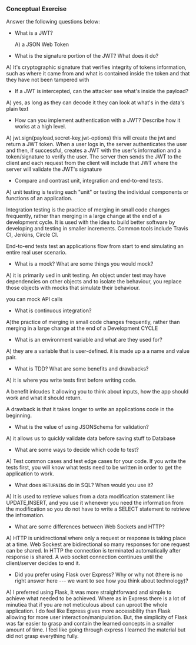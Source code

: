 ### Conceptual Exercise

Answer the following questions below:

- What is a JWT?

  A) a JSON Web Token

- What is the signature portion of the JWT?  What does it do?

A) It's cryptographic signature that verifies integrity of tokens information, such as where it came from and what is contained inside the token and that they have not been tampered with

- If a JWT is intercepted, can the attacker see what's inside the payload?

A)  yes, as long as they can decode it they can look at what's in the data's plain text

- How can you implement authentication with a JWT?  Describe how it works at a high level.

A) jwt.sign(payload,secret-key,jwt-options) this will create the jwt and return a JWT token. When a user logs in, the server authenticates the user and then, if successful, creates a JWT with the user's information and a token/signature to verify the user. The server then sends the JWT to the client and each request from the client will include that JWT where the server will validate the JWT's signature

- Compare and contrast unit, integration and end-to-end tests.

A) unit testing is testing each "unit" or testing the individual components or functions of an application. 

Integration testing is the practice of merging in small code changes frequently, rather than merging in a large change at the end of a development cycle. It is used with the idea to build better software by developing and testing in smaller increments. Common tools include Travis CI, Jenkins, Circle CI. 

End-to-end tests test an applications flow from start to end simulating an entire real user scenario.

- What is a mock? What are some things you would mock?

A) it is primarily ued in unit testing. An object under test may have dependencies on other objects and to isolate the behaviour, you replace those objects with mocks that simulate their behaviour.

you can mock API calls

- What is continuous integration?

A)the practice of merging in small code changes frequently, rather than merging in a large change at the end of a Development CYCLE

- What is an environment variable and what are they used for?

A) they are a variable that is user-defined. it is made up a a name and value pair.

- What is TDD? What are some benefits and drawbacks?

A) it is where you write tests first before writing code. 

A benefit inlcudes It allowing you to think about inputs, how the app should work and what it should return.

A drawback is that it takes longer to write an applications code in the beginning.

- What is the value of using JSONSchema for validation?

A) it allows us to quickly validate data before saving stuff to Database

- What are some ways to decide which code to test?

A) Test common cases and test edge cases for your code. If you write the tests first, you will know what tests need to be written in order to get the application to work.

- What does `RETURNING` do in SQL? When would you use it?

A) It is used to retrieve values from a data modification statement like UPDATE,INSERT,  and you use it whenever you need the information from the modification so you do not have to write a SELECT statement to retrieve the infromation.

- What are some differences between Web Sockets and HTTP?

A) HTTP is unidirectional where only a request or response is taking place at a time. Web Sockest are bidirectional so many responses for one request can be shared. In HTTP the connection is terminated automatically after response is shared. A web socket connection continues until the client/server decides to end it.

- Did you prefer using Flask over Express? Why or why not (there is no right
  answer here --- we want to see how you think about technology)?

A) I preferred using Flask, It was more straightforward and simple to achieve what needed to be achieved. Where as in Express there is a lot of minutiea that if you are not meticulous about can uproot the whole application. I do feel like Express gives more accessbility than Flask allowing for more user interaction/manipulation. But, the simplicity of Flask was far easier to grasp and contain the learned concepts in a smaller amount of time. I feel like going through express I learned the material but did not grasp everything fully.